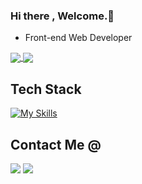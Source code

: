 
### Hi there , Welcome.👋 
- Front-end Web Developer
<!-- <a href="https://github.com/anuraghazra/github-readme-stats">
  <img align="center" width="100%"  src="https://github-readme-stats.vercel.app/api?username=samazevedo&count_private=true&show_icons=true&include_all_commits=true&hide_border=true&hide_title=true&theme=merko" />
   <img align="center" width="100%" src="https://github-readme-stats.vercel.app/api/top-langs/?username=samazevedo&langs_count=5&hide_title=true&hide_border=true&layout=compact&theme=merko" />
</a> -->
 <a href="https://github.com/anuraghazra/github-readme-stats">
  <img align="center" src="https://github-readme-stats.vercel.app/api?username=samazevedo&count_private=true&show_icons=true&include_all_commits=true&hide_border=true&hide_title=true" />
</a>
<a href="https://github.com/anuraghazra/github-readme-stats">
  <img align="center" src="https://github-readme-stats.vercel.app/api/top-langs/?username=samazevedo&langs_count=4&hide_title=true&hide_border=true" />
</a>

## Tech Stack
[![My Skills](https://skillicons.dev/icons?i=html,css,sass,tailwind,js,ts,react,redux,nextjs,threejs,nodejs,bootstrap,bun,c,express,figma,mongodb&perline=10)](https://skillicons.dev)



## Contact Me @
<a href="mailto:samuel.azevedo@live.com"><img src="https://img.shields.io/badge/samuel.azevedo-EA4335?style=flat-square&logo=Gmail&logoColor=FFFFFF" /></a> <a href="https://www.linkedin.com/in/samuel-azevedo-santos-908a5b53/" target="_blank"><img src="https://img.shields.io/badge/LinkedIn-0A66C2?style=flat-square&logo=Linkedin&logoColor=FFFFFF" /></a>

<!--
**samazevedo/samazevedo** is a ✨ _special_ ✨ repository because its `README.md` (this file) appears on your GitHub profile.

Here are some ideas to get you started:

- 🔭 I’m currently working on ...
- 🌱 I’m currently learning ...
- 👯 I’m looking to collaborate on ...
- 🤔 I’m looking for help with ...
- 💬 Ask me about ...
- 📫 How to reach me: ...
- 😄 Pronouns: ...
- ⚡ Fun fact: ...
-->
  







<!-- (https://github-readme-stats.vercel.app/api?username=samazevedo&show_icons=true&theme=merko&count_private=true)  -->

